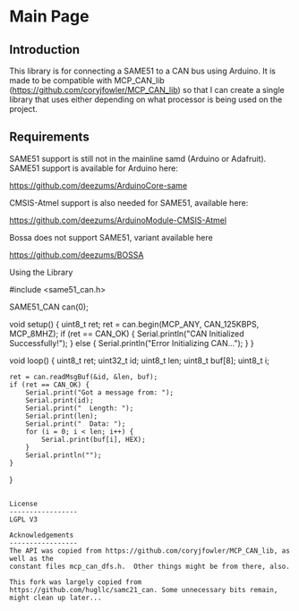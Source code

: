 Main Page
================

Introduction
----------------

This library is for connecting a SAME51 to a CAN bus using Arduino. It is made to be compatible with MCP_CAN_lib 
(https://github.com/coryjfowler/MCP_CAN_lib) so that I can create a single library
that uses either depending on what processor is being used on the project.

Requirements
----------------

SAME51 support is still not in the mainline samd (Arduino or Adafruit). SAME51 support
is available for Arduino here:

https://github.com/deezums/ArduinoCore-same

CMSIS-Atmel support is also needed for SAME51, available here:

https://github.com/deezums/ArduinoModule-CMSIS-Atmel

Bossa does not support SAME51, variant available here

https://github.com/deezums/BOSSA

Using the Library

#include <same51_can.h>

SAME51_CAN can(0);

void setup()
{
    uint8_t ret;
    ret = can.begin(MCP_ANY, CAN_125KBPS, MCP_8MHZ);
    if (ret == CAN_OK) {
        Serial.println("CAN Initialized Successfully!");
    } else {
        Serial.println("Error Initializing CAN...");
    }
}

void loop()
{
    uint8_t ret;
    uint32_t id;
    uint8_t len;
    uint8_t buf[8];
    uint8_t i;
    
    ret = can.readMsgBuf(&id, &len, buf);
    if (ret == CAN_OK) {
        Serial.print("Got a message from: ");
        Serial.print(id);
        Serial.print("  Length: ");
        Serial.print(len);
        Serial.print("  Data: ");
        for (i = 0; i < len; i++) {
            Serial.print(buf[i], HEX);
        }
        Serial.println("");
    }
}

```

License
-----------------
LGPL V3

Acknowledgements
-----------------
The API was copied from https://github.com/coryjfowler/MCP_CAN_lib, as well as the
constant files mcp_can_dfs.h.  Other things might be from there, also.

This fork was largely copied from https://github.com/hugllc/samc21_can. Some unnecessary bits remain, might clean up later...
